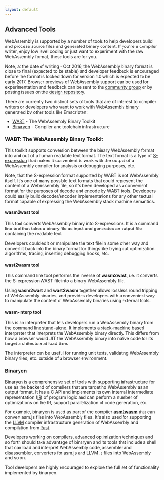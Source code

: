 ```yaml
---
layout: default
---
```

## Advanced Tools

WebAssembly is supported by a number of tools to help developers build and process source files and generated binary content. If you're a compiler writer, enjoy low level coding or just want to experiment with the raw WebAssembly format, these tools are for you.

<div class="flash flash-warn">
Note, at the date of writing - Oct 2016, the WebAssembly binary format is close to final (expected to be stable) and developer feedback is encouraged before the format is locked down for version 1.0 which is expected to be early 2017. Browser previews of WebAssembly support can be used for experimentation and feedback can be sent to the <a href="https://www.w3.org/community/webassembly/">community group</a> or by posting issues on the <a href="https://github.com/WebAssembly/design">design repository</a>.
</div>

There are currently two distinct sets of tools that are of interest to compiler writers or developers who want to work with WebAssembly binary generated by other tools like [Emscripten](http://kripken.github.io/emscripten-site/):

*   [WABT](https://github.com/WebAssembly/wabt) - The WebAssembly Binary Toolkit
*   [Binaryen](https://github.com/WebAssembly/binaryen) - Compiler and toolchain infrastructure

### WABT: The WebAssembly Binary Toolkit

This toolkit supports conversion between the binary WebAssembly format into and out of a human readable text format. The text format is a type of [S-expression](https://en.wikipedia.org/wiki/S-expression) that makes it convenient to work with the output of a WebAssembly compiler for analysis or debugging purposes, etc.

Note, that the S-expression format supported by WABT is not WebAssembly itself. It's one of many possible text formats that could represent the content of a WebAssembly file, so it's been developed as a convenient format for the purposes of decode and encode by WABT tools. Developers could easily build decoder/encoder implementations for any other textual format capable of expressing the WebAssembly stack machine semantics.

#### wasm2wast tool

This tool converts WebAssembly binary into S-expressions. It is a command line tool that takes a binary file as input and generates an output file containing the readable text.

Developers could edit or manipulate the text file in some other way and convert it back into the binary format for things like trying out optimization algorithms, tracing, inserting debugging hooks, etc.

#### wast2wasm tool

This command line tool performs the inverse of **wasm2wast**, i.e. it converts the S-expression WAST file into a binary WebAssembly file.

Using **wasm2wast** and **wast2wasm** together allows lossless round tripping of WebAssembly binaries, and provides developers with a convenient way to manipulate the content of WebAssembly binaries using external tools.

#### wasm-interp tool

This is an interpreter that lets developers run a WebAssembly binary from the command line stand-alone. It implements a stack-machine based interpreter that interprets the WebAssembly binary directly. This differs from how a browser would JIT the WebAssembly binary into native code for its target architecture at load time.

The interpreter can be useful for running unit tests, validating WebAssembly binary files, etc. outside of a browser environment.

### Binaryen

[Binaryen](https://github.com/WebAssembly/binaryen) is a comprehensive set of tools with supporting infrastructure for use as the backend of compilers that are targeting WebAssembly as an output format. It has a C API and implements its own internal intermediate representation ([IR](https://en.wikipedia.org/wiki/Intermediate_representation)) of program logic and can perform a number of optimizations on the IR, support parallelization of code generation, etc.

For example, binaryen is used as part of the compiler **[asm2wasm](https://github.com/WebAssembly/binaryen/blob/master/src/asm2wasm.h)** that can convert asm.js files into WebAssembly files. It's also used for supporting the [LLVM](http://llvm.org/) compiler infrastructure generation of WebAssembly and compilation from [Rust](https://www.rust-lang.org/en-US/).

Developers working on compilers, advanced optimization techniques and so forth should take advantage of binaryen and its tools that include a shell that can load and interpret WebAssembly code, assembler and disassembler, converters for asm.js and LLVM .s files into WebAssembly and so on.

Tool developers are highly encouraged to explore the full set of functionality implemented by binaryen.
